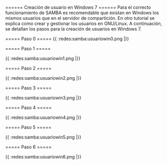 ====== Creación de usuario en Windows 7 ======
Para el correcto funcionamiento de SAMBA es recomendable que existan en Windows los mismos usuarios que en el servidor de compartición. En otro tutorial se explica como crear y gestionar los usuarios en GNU/Linux. A continuación, se detallan los pasos para la creación de usuarios en Windows 7. 

===== Paso 0 =====
{{ :redes:samba:usuariowin0.png |}}


===== Paso 1 =====

{{ :redes:samba:usuariowin1.png |}}

===== Paso 2 =====

{{ :redes:samba:usuariowin2.png |}}

===== Paso 3 =====

{{ :redes:samba:usuariowin3.png |}}

===== Paso 4 =====

{{ :redes:samba:usuariowin4.png |}}

===== Paso 5 =====

{{ :redes:samba:usuariowin5.png |}}

===== Paso 6 =====

{{ :redes:samba:usuariowin6.png |}}

